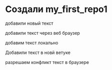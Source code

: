 ﻿# Создали my_first_repo1

добавили новый текст

добавили текст через веб браузер

добавим текст локально

Добавили текст в новй ветуке

разрешаем конфликт текст в браузере

